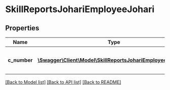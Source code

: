 # SkillReportsJohariEmployeeJohari

## Properties
Name | Type | Description | Notes
------------ | ------------- | ------------- | -------------
**c_number** | [**\Swagger\Client\Model\SkillReportsJohariEmployeeCNumber**](SkillReportsJohariEmployeeCNumber.md) | Number is from 0 - 8 -&amp;gt; Id of the cell | 

[[Back to Model list]](../README.md#documentation-for-models) [[Back to API list]](../README.md#documentation-for-api-endpoints) [[Back to README]](../README.md)


